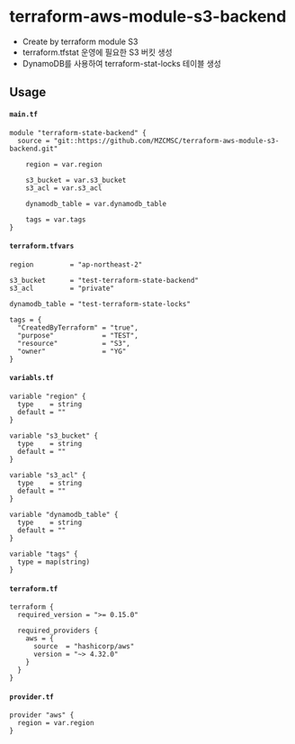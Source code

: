 # terraform-aws-module-s3-backend

- Create by terraform module S3
- terraform.tfstat 운영에 필요한 S3 버킷 생성
- DynamoDB를 사용하여 terraform-stat-locks 테이블 생성

## Usage

#### `main.tf`

```hcl
module "terraform-state-backend" {
  source = "git::https://github.com/MZCMSC/terraform-aws-module-s3-backend.git"

    region = var.region

    s3_bucket = var.s3_bucket
    s3_acl = var.s3_acl

    dynamodb_table = var.dynamodb_table

    tags = var.tags
}
```

#### `terraform.tfvars`

```hcl
region         = "ap-northeast-2"

s3_bucket      = "test-terraform-state-backend"
s3_acl         = "private"

dynamodb_table = "test-terraform-state-locks"

tags = {
  "CreatedByTerraform" = "true",
  "purpose"            = "TEST",
  "resource"           = "S3",
  "owner"              = "YG"
}
```

#### `variabls.tf`

```hcl
variable "region" {
  type    = string
  default = ""
}

variable "s3_bucket" {
  type    = string
  default = ""
}

variable "s3_acl" {
  type    = string
  default = ""
}

variable "dynamodb_table" {
  type    = string
  default = ""
}

variable "tags" {
  type = map(string)
}
```

#### `terraform.tf`

```hcl
terraform {
  required_version = ">= 0.15.0"

  required_providers {
    aws = {
      source  = "hashicorp/aws"
      version = "~> 4.32.0"
    }
  }
}
```

#### `provider.tf`

```hcl
provider "aws" {
  region = var.region
}
```
